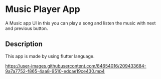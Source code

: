 # Music Player App
A Music app UI in this you can play a song and listen the music with next and previous button.

## Description
This app is made by using flutter language.




https://user-images.githubusercontent.com/84654016/209433684-9a7a7752-f865-4aa8-9510-edcae19ce430.mp4

